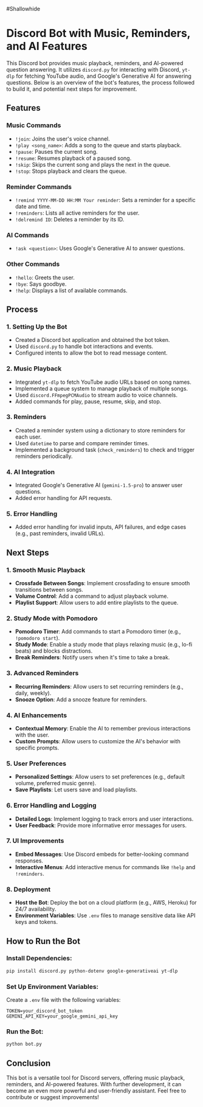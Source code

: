#Shallowhide
# Discord Bot with Music, Reminders, and AI Features

This Discord bot provides music playback, reminders, and AI-powered question answering. It utilizes `discord.py` for interacting with Discord, `yt-dlp` for fetching YouTube audio, and Google's Generative AI for answering questions. Below is an overview of the bot's features, the process followed to build it, and potential next steps for improvement.

## Features

### Music Commands
- `!join`: Joins the user's voice channel.
- `!play <song_name>`: Adds a song to the queue and starts playback.
- `!pause`: Pauses the current song.
- `!resume`: Resumes playback of a paused song.
- `!skip`: Skips the current song and plays the next in the queue.
- `!stop`: Stops playback and clears the queue.

### Reminder Commands
- `!remind YYYY-MM-DD HH:MM Your reminder`: Sets a reminder for a specific date and time.
- `!reminders`: Lists all active reminders for the user.
- `!delremind ID`: Deletes a reminder by its ID.

### AI Commands
- `!ask <question>`: Uses Google's Generative AI to answer questions.

### Other Commands
- `!hello`: Greets the user.
- `!bye`: Says goodbye.
- `!help`: Displays a list of available commands.

## Process

### 1. Setting Up the Bot
- Created a Discord bot application and obtained the bot token.
- Used `discord.py` to handle bot interactions and events.
- Configured intents to allow the bot to read message content.

### 2. Music Playback
- Integrated `yt-dlp` to fetch YouTube audio URLs based on song names.
- Implemented a queue system to manage playback of multiple songs.
- Used `discord.FFmpegPCMAudio` to stream audio to voice channels.
- Added commands for play, pause, resume, skip, and stop.

### 3. Reminders
- Created a reminder system using a dictionary to store reminders for each user.
- Used `datetime` to parse and compare reminder times.
- Implemented a background task (`check_reminders`) to check and trigger reminders periodically.

### 4. AI Integration
- Integrated Google's Generative AI (`gemini-1.5-pro`) to answer user questions.
- Added error handling for API requests.

### 5. Error Handling
- Added error handling for invalid inputs, API failures, and edge cases (e.g., past reminders, invalid URLs).

## Next Steps

### 1. Smooth Music Playback
- **Crossfade Between Songs**: Implement crossfading to ensure smooth transitions between songs.
- **Volume Control**: Add a command to adjust playback volume.
- **Playlist Support**: Allow users to add entire playlists to the queue.

### 2. Study Mode with Pomodoro
- **Pomodoro Timer**: Add commands to start a Pomodoro timer (e.g., `!pomodoro start`).
- **Study Mode**: Enable a study mode that plays relaxing music (e.g., lo-fi beats) and blocks distractions.
- **Break Reminders**: Notify users when it's time to take a break.

### 3. Advanced Reminders
- **Recurring Reminders**: Allow users to set recurring reminders (e.g., daily, weekly).
- **Snooze Option**: Add a snooze feature for reminders.

### 4. AI Enhancements
- **Contextual Memory**: Enable the AI to remember previous interactions with the user.
- **Custom Prompts**: Allow users to customize the AI's behavior with specific prompts.

### 5. User Preferences
- **Personalized Settings**: Allow users to set preferences (e.g., default volume, preferred music genre).
- **Save Playlists**: Let users save and load playlists.

### 6. Error Handling and Logging
- **Detailed Logs**: Implement logging to track errors and user interactions.
- **User Feedback**: Provide more informative error messages for users.

### 7. UI Improvements
- **Embed Messages**: Use Discord embeds for better-looking command responses.
- **Interactive Menus**: Add interactive menus for commands like `!help` and `!reminders`.

### 8. Deployment
- **Host the Bot**: Deploy the bot on a cloud platform (e.g., AWS, Heroku) for 24/7 availability.
- **Environment Variables**: Use `.env` files to manage sensitive data like API keys and tokens.

## How to Run the Bot

### Install Dependencies:
```bash
pip install discord.py python-dotenv google-generativeai yt-dlp
```

### Set Up Environment Variables:
Create a `.env` file with the following variables:
```plaintext
TOKEN=your_discord_bot_token
GEMINI_API_KEY=your_google_gemini_api_key
```

### Run the Bot:
```bash
python bot.py
```

## Conclusion
This bot is a versatile tool for Discord servers, offering music playback, reminders, and AI-powered features. With further development, it can become an even more powerful and user-friendly assistant. Feel free to contribute or suggest improvements!

